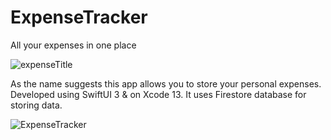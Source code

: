 # ExpenseTracker
All your expenses in one place

![expenseTitle](https://user-images.githubusercontent.com/33275034/199786630-6a249a76-48b1-4efd-a0cb-ebe292516440.png)

As the name suggests this app allows you to store your personal expenses.
Developed using SwiftUI 3 & on Xcode 13.
It uses Firestore database for storing data.

![ExpenseTracker](https://user-images.githubusercontent.com/33275034/200019668-830615b5-ef96-4094-b4c6-840e6d350d54.png)
